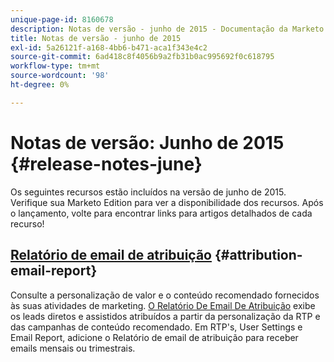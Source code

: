 ```yaml
---
unique-page-id: 8160678
description: Notas de versão - junho de 2015 - Documentação da Marketo - Documentação do produto
title: Notas de versão - junho de 2015
exl-id: 5a26121f-a168-4bb6-b471-aca1f343e4c2
source-git-commit: 6ad418c8f4056b9a2fb31b0ac995692f0c618795
workflow-type: tm+mt
source-wordcount: '98'
ht-degree: 0%

---
```


# Notas de versão: Junho de 2015 {#release-notes-june}

Os seguintes recursos estão incluídos na versão de junho de 2015. Verifique sua Marketo Edition para ver a disponibilidade dos recursos. Após o lançamento, volte para encontrar links para artigos detalhados de cada recurso!

## [Relatório de email de atribuição](/help/marketo/product-docs/web-personalization/reporting-for-web-personalization/email-reports.md) {#attribution-email-report}

Consulte a personalização de valor e o conteúdo recomendado fornecidos às suas atividades de marketing. [O Relatório De Email De Atribuição](/help/marketo/product-docs/web-personalization/reporting-for-web-personalization/email-reports.md) exibe os leads diretos e assistidos atribuídos a partir da personalização da RTP e das campanhas de conteúdo recomendado. Em RTP&#39;s, User Settings e Email Report, adicione o Relatório de email de atribuição para receber emails mensais ou trimestrais.
